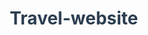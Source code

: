 # Travel-website
<!DOCTYPE html>
<html lang="en">

<head>
    <meta charset="UTF-8">
    <meta name="viewport" content="width=device-width, initial-scale=1.0">
    <meta http-equiv="X-UA-Compatible" content="ie=edge">
    <title>My Travel Blog</title>
    <style>
        /* General Reset */
        * {
            margin: 0;
            padding: 0;
            box-sizing: border-box;
        }

        /* Body and Fonts */
        body {
            font-family: 'Arial', sans-serif;
            line-height: 1.6;
            background-color: #f9f9f9;
            color: #333;
        }

        h1,
        h2,
        h3 {
            font-family: 'Georgia', serif;
            color: #2c3e50;
        }

        /* Navigation Bar */
        header {
            background-color: #2c3e50;
            padding: 10px 0;
            box-shadow: 0 2px 8px rgba(0, 0, 0, 0.1);
            opacity: 0;
            animation: headerAnimation 1s ease-out forwards; /* Animation on header */
        }

        @keyframes headerAnimation {
            0% {
                opacity: 0;
                transform: translateY(-20px);
            }

            100% {
                opacity: 1;
                transform: translateY(0);
            }
        }

        nav {
            display: flex;
            justify-content: space-between;
            align-items: center;
            padding: 0 20px;
        }

        nav .logo h1 {
            color: #fff;
            font-size: 1.8rem;
            animation: slideInLogo 1s ease-out forwards; /* Animation on logo */
        }

        @keyframes slideInLogo {
            0% {
                transform: translateX(-100%);
            }

            100% {
                transform: translateX(0);
            }
        }

        nav .nav-links {
            list-style: none;
            display: flex;
            animation: fadeInLinks 1.5s ease-out forwards; /* Animation on links */
        }

        @keyframes fadeInLinks {
            0% {
                opacity: 0;
                transform: translateY(20px);
            }

            100% {
                opacity: 1;
                transform: translateY(0);
            }
        }

        nav .nav-links li {
            margin: 0 15px;
        }

        nav .nav-links a {
            color: #fff;
            text-decoration: none;
            font-size: 1.1rem;
            transition: color 0.3s ease;
        }

        nav .nav-links a:hover {
            color: #e74c3c;
        }

        /* Hero Section */
        .hero {
            background: url('https://via.placeholder.com/1600x600') no-repeat center center/cover;
            height: 60vh;
            color: #fff;
            display: flex;
            justify-content: center;
            align-items: center;
            text-align: center;
            position: relative;
            background-attachment: fixed;
        }

        .hero::before {
            content: '';
            position: absolute;
            top: 0;
            left: 0;
            width: 100%;
            height: 100%;
            background: rgba(0, 0, 0, 0.4);
        }

        .hero h2 {
            font-size: 3rem;
            margin-bottom: 10px;
            z-index: 1;
        }

        .hero p {
            font-size: 1.2rem;
            margin-bottom: 20px;
            z-index: 1;
        }

        .hero button {
            padding: 12px 25px;
            background-color: #e74c3c;
            color: #fff;
            border: none;
            font-size: 1.1rem;
            cursor: pointer;
            border-radius: 5px;
            transition: background-color 0.3s ease, transform 0.3s ease;
            z-index: 1;
        }

        .hero button:hover {
            background-color: #c0392b;
            transform: scale(1.05);
        }

        /* About Section */
        .about {
            padding: 60px 20px;
            text-align: center;
            background-color: #ecf0f1;
        }

        .about h2 {
            font-size: 2rem;
            margin-bottom: 20px;
            color: #2c3e50;
        }

        .about p {
            font-size: 1.2rem;
            max-width: 700px;
            margin: 0 auto;
            line-height: 1.6;
        }

        .about ul {
            list-style-type: none;
            margin-top: 30px;
            padding: 0;
            font-size: 1.1rem;
            text-align: left;
            display: inline-block;
        }

        .about ul li {
            margin: 10px 0;
        }

        /* Destinations Section */
        .destinations {
            padding: 60px 20px;
            text-align: center;
        }

        .destinations h2 {
            font-size: 2.5rem;
            margin-bottom: 30px;
            color: #2c3e50;
        }

        .destinations-container {
            display: flex;
            justify-content: space-around;
            flex-wrap: wrap;
            gap: 20px;
        }

        .destination-card {
            background: #fff;
            width: 30%;
            margin-bottom: 20px;
            border-radius: 8px;
            box-shadow: 0 4px 8px rgba(0, 0, 0, 0.1);
            overflow: hidden;
            text-align: center;
            transition: transform 0.3s ease, box-shadow 0.3s ease;
        }

        .destination-card:hover {
            transform: translateY(-10px);
            box-shadow: 0 8px 15px rgba(0, 0, 0, 0.2);
        }

        .destination-card img {
            width: 100%;
            height: 200px;
            object-fit: cover;
            transition: transform 0.3s ease;
        }

        .destination-card img:hover {
            transform: scale(1.1);
        }

        .destination-card h3 {
            margin: 10px 0;
            font-size: 1.5rem;
            color: #e74c3c;
        }

        .destination-card p {
            padding: 0 10px;
            color: #7f8c8d;
        }

        /* Contact Section */
        .contact {
            background-color: #34495e;
            color: #fff;
            padding: 60px 20px;
            text-align: center;
        }

        .contact h2 {
            font-size: 2.5rem;
            margin-bottom: 20px;
        }

        .contact p {
            font-size: 1.2rem;
            margin-bottom: 30px;
        }

        .contact form {
            display: flex;
            flex-direction: column;
            align-items: center;
            gap: 15px;
        }

        .contact input,
        .contact textarea {
            padding: 15px;
            width: 320px;
            border: 1px solid #fff;
            border-radius: 5px;
            background-color: #2c3e50;
            color: #fff;
            font-size: 1rem;
            transition: border-color 0.3s ease;
        }

        .contact input:focus,
        .contact textarea:focus {
            border-color: #e74c3c;
            outline: none;
        }

        .contact button {
            padding: 12px 25px;
            background-color: #e74c3c;
            color: #fff;
            border: none;
            font-size: 1.1rem;
            cursor: pointer;
            border-radius: 5px;
            transition: background-color 0.3s ease, transform 0.3s ease;
        }

        .contact button:hover {
            background-color: #c0392b;
            transform: scale(1.05);
        }

        /* Footer */
        footer {
            background-color: #2c3e50;
            color: #fff;
            text-align: center;
            padding: 15px 0;
            font-size: 1rem;
        }

        footer p {
            margin: 0;
        }
    </style>
</head>

<body>

    <!-- Navigation Bar -->
    <header>
        <nav>
            <div class="logo">
                <h1>Travel Explorer</h1>
            </div>
            <ul class="nav-links">
                <li><a href="#home">Home</a></li>
                <li><a href="#about" id="aboutLink">About</a></li>
                <li><a href="#destinations">Destinations</a></li>
                <li><a href="#contact">Contact</a></li>
            </ul>
        </nav>
    </header>

    <!-- Hero Section -->
    <section id="home" class="hero">
        <div class="hero-content">
            <h2>Explore The World With Us</h2>
            <p>Join us on an unforgettable adventure around the world! From the bustling streets of New York City to the serene beaches of Bali, we've got you covered.</p>
            <button onclick="window.location.href='#destinations'">Start Exploring</button>
        </div>
    </section>

    <!-- About Section -->
    <section id="about" class="about">
        <h2>About Us</h2>
        <p>At Travel Explorer, we believe that travel is not just about visiting new places but about experiencing the culture, people, and cuisine. We are a group of passionate explorers who want to share the best of our adventures with you. Our mission is to inspire you to embark on your own journey and see the world through our eyes.</p>
        <ul>
            <li><strong>Expert Travel Tips:</strong> We provide detailed guides and tips on how to make the most out of your travels.</li>
            <li><strong>Local Experiences:</strong> Our content focuses on authentic experiences, not just tourist attractions.</li>
            <li><strong>Exclusive Offers:</strong> We work with hotels and tour operators to bring you exclusive deals.</li>
        </ul>
    </section>

    <!-- Destinations Section -->
    <section id="destinations" class="destinations">
        <h2>Top Destinations</h2>
        <div class="destinations-container">
            <div class="destination-card">
                <img src="https://via.placeholder.com/300" alt="Bali">
                <h3>Bali, Indonesia</h3>
                <p>Known for its stunning beaches, lush landscapes, and rich culture, Bali offers something for everyone, whether you’re a thrill-seeker or someone looking to unwind in paradise.</p>
            </div>
            <div class="destination-card">
                <img src="https://via.placeholder.com/300" alt="Paris">
                <h3>Paris, France</h3>
                <p>The City of Love. From the Eiffel Tower to the Louvre, Paris is full of iconic landmarks, incredible food, and an atmosphere unlike any other city in the world.</p>
            </div>
            <div class="destination-card">
                <img src="https://via.placeholder.com/300" alt="New York">
                <h3>New York City, USA</h3>
                <p>New York is the epitome of excitement. Whether you’re visiting Times Square, Central Park, or the Statue of Liberty, the energy of the city will captivate you.</p>
            </div>
        </div>
    </section>

    <!-- Contact Section -->
    <section id="contact" class="contact">
        <h2>Contact Us</h2>
        <p>If you have any questions or need travel advice, feel free to reach out to us. We’re here to help you plan your next adventure!</p>
        <form onsubmit="hideAboutSection(event)">
            <input type="text" placeholder="Your Name" required>
            <input type="email" id="userEmail" placeholder="Your Email" required>
            <textarea placeholder="Your Message" required></textarea>
            <button type="submit">Send Message</button>
        </form>
    </section>

    <!-- Footer -->
    <footer>
        <p>&copy; 2025 Travel Explorer. All rights reserved.</p>
    </footer>

    <script>
        function hideAboutSection(event) {
            event.preventDefault();  // Prevent form submission
            var email = document.getElementById("userEmail").value;

            if (email) {
                document.getElementById("about").style.display = "none"; // Hide the About section if email is entered
            }
        }
    </script>

</body>

</html>
